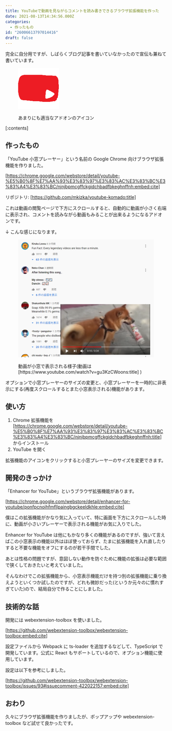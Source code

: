 ```yaml
---
title: YouTubeで動画を見ながらコメントを読み書きできるブラウザ拡張機能を作った
date: 2021-08-13T14:34:56.000Z
categories:
  - 作ったもの
id: "26006613797014416"
draft: false
---
```


完全に自分用ですが、しばらくブログ記事を書いていなかったので宣伝も兼ねて書いています。

<figure class="figure-image figure-image-fotolife" title="これはあまりにも適当なアドオンのアイコン">

![](https://raw.githubusercontent.com/mkizka/youtube-komado/main/app/images/icon128.png)

<figcaption>あまりにも適当なアドオンのアイコン</figcaption></figure>

<!-- more -->

[:contents]

## 作ったもの

「YouTube 小窓プレーヤー」という名前の Google Chrome 向けブラウザ拡張機能を作りました。

[https://chrome.google.com/webstore/detail/youtube-%E5%B0%8F%E7%AA%93%E3%83%97%E3%83%AC%E3%83%BC%E3%83%A4%E3%83%BC/njnjbpmcgffckgidchbadfbkeghnffnh:embed:cite]

リポジトリ: [https://github.com/mkizka/youtube-komado:title]

これは動画の閲覧ページで下方にスクロールすると、自動的に動画が小さく右端に表示され、コメントを読みながら動画もみることが出来るようになるアドオンです。

↓ こんな感じになります。

<figure class="figure-image figure-image-fotolife" title="動画が小窓で表示される様子">

![](https://raw.githubusercontent.com/mkizka/youtube-komado/main/screenshot.png)

<figcaption>動画が小窓で表示される様子(動画は[https://www.youtube.com/watch?v=gu3KzCWoons:title] )</figcaption></figure>

オプションで小窓プレーヤーのサイズの変更と、小窓プレーヤーを一時的に非表示にする(再度スクロールするとまた小窓表示される)機能があります。

## 使い方

1. Chrome 拡張機能を [https://chrome.google.com/webstore/detail/youtube-%E5%B0%8F%E7%AA%93%E3%83%97%E3%83%AC%E3%83%BC%E3%83%A4%E3%83%BC/njnjbpmcgffckgidchbadfbkeghnffnh:title] からインストール
2. YouTube を開く

拡張機能のアイコンをクリックすると小窓プレーヤーのサイズを変更できます。

## 開発のきっかけ

「Enhancer for YouTube」というブラウザ拡張機能があります。

[https://chrome.google.com/webstore/detail/enhancer-for-youtube/ponfpcnoihfmfllpaingbgckeeldkhle:embed:cite]

僕はこの拡張機能がかなり気に入っていて、特に画面を下方にスクロールした時に、動画が小さいプレーヤーで表示される機能がお気に入りでした。

Enhancer for YouTube は他にもかなり多くの機能があるのですが、強いて言えばこの小窓表示の機能以外はほぼ使っておらず、たまに拡張機能を入れ直したりすると不要な機能をオフにするのが若干手間でした。

あとは性格の問題ですが、意図しない動作を防ぐために機能の拡張は必要な範囲で狭くしておきたいと考えていました。

そんなわけでこの拡張機能から、小窓表示機能だけを持つ別の拡張機能に乗り換えようといくつか試したのですが、どれも微妙だった(というか元々のに慣れすぎていた)ので、結局自分で作ることにしました。

## 技術的な話

開発には webextension-toolbox を使いました。

[https://github.com/webextension-toolbox/webextension-toolbox:embed:cite]

設定ファイルから Webpack に ts-loader を追加するなどして、TypeScript で開発しています。公式に React もサポートしているので、オプション機能に使用しています。

設定は以下を参考にしました。

[https://github.com/webextension-toolbox/webextension-toolbox/issues/93#issuecomment-422022157:embed:cite]

## おわり

久々にブラウザ拡張機能を作りましたが、ポップアップや webextension-toolbox など試せて良かったです。
